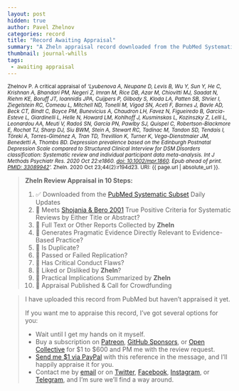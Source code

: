 ```yaml
---
layout: post
hidden: true
author: Pavel Zhelnov
categories: record
title: "Record Awaiting Appraisal"
summary: "A Zheln appraisal record downloaded from the PubMed Systematic Subset daily updates."
thumbnail: journal-whills
tags:
 - awaiting appraisal
---
```


<small id="citation">Zhelnov P. A critical appraisal of _‘Lyubenova A, Neupane D, Levis B, Wu Y, Sun Y, He C, Krishnan A, Bhandari PM, Negeri Z, Imran M, Rice DB, Azar M, Chiovitti MJ, Saadat N, Riehm KE, Boruff JT, Ioannidis JPA, Cuijpers P, Gilbody S, Kloda LA, Patten SB, Shrier I, Ziegelstein RC, Comeau L, Mitchell ND, Tonelli M, Vigod SN, Aceti F, Barnes J, Bavle AD, Beck CT, Bindt C, Boyce PM, Bunevicius A, Chaudron LH, Favez N, Figueiredo B, Garcia-Esteve L, Giardinelli L, Helle N, Howard LM, Kohlhoff J, Kusminskas L, Kozinszky Z, Lelli L, Leonardou AA, Meuti V, Radoš SN, García PN, Pawlby SJ, Quispel C, Robertson-Blackmore E, Rochat TJ, Sharp DJ, Siu BWM, Stein A, Stewart RC, Tadinac M, Tandon SD, Tendais I, Töreki A, Torres-Giménez A, Tran TD, Trevillion K, Turner K, Vega-Dienstmaier JM, Benedetti A, Thombs BD. Depression prevalence based on the Edinburgh Postnatal Depression Scale compared to Structured Clinical Interview for DSM DIsorders classification: Systematic review and individual participant data meta-analysis. Int J Methods Psychiatr Res. 2020 Oct 22:e1860. [doi: 10.1002/mpr.1860](https://doi.org/10.1002/mpr.1860). Epub ahead of print. [PMID: 33089942](https://pubmed.gov/33089942)’._ Zheln. 2020 Oct 23;44(2):r194d23. URI: {{ page.url | absolute_url }}.</small>

> **Zheln Review Appraisal in 10 Steps:**
>
> 1. ✅ Downloaded from the [PubMed Systematic Subset](https://github.com/p1m-ortho/qs-global-ortho-search-queries/blob/global-sr-query/README.md) Daily Updates
> 2. 🔄 Meets [Shojania & Bero 2001](https://www.researchgate.net/publication/11820967_Taking_Advantage_of_the_Explosion_of_Systematic_Reviews_An_Efficient_MEDLINE_Search_Strategy) True Positive Criteria for Systematic Reviews by Either Title or Abstract?
> 3. 🔄 Full Text or Other Reports Collected by **Zheln**
> 4. 🔄 Generates Pragmatic Evidence Directly Relevant to Evidence-Based Practice?
> 5. 🔄 Is Duplicate?
> 6. 🔄 Passed or Failed Replication?
> 7. 🔄 Has Critical Conduct Flaws?
> 8. 🔄 Liked or Disliked by **Zheln**?
> 9. 🔄 Practical Implications Summarized by **Zheln**
> 10. 🔄 Appraisal Published & Call for Crowdfunding

> I have uploaded this record from PubMed but haven’t appraised it yet.
>
> If you want me to appraise this record, I’ve got several options for you:
> * Wait until I get my hands on it myself.
> * Buy a subscription on [Patreon](https://patreon.com/zheln), [GitHub Sponsors](https://github.com/sponsors/drzhelnov), or [Open Collective](https://opencollective.com/zheln) for $1 to $600 and PM me with the review request.
> * [Send me $1 via PayPal](https://paypal.me/pjelnov) with this reference in the message, and I’ll happily appraise it for you.
> * Contact me by [email](mailto:pavel@zheln.com) or on [Twitter](https://twitter.com/drzhelnov), [Facebook](https://facebook.com/drzhelnov), [Instagram](https://instagram.com/igzheln), or [Telegram](https://t.me/drzhelnov), and I’m sure we’ll find a way around.
